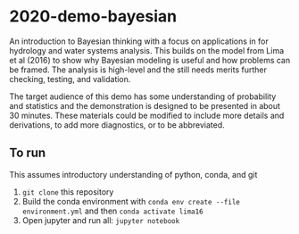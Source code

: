 # 2020-demo-bayesian

An introduction to Bayesian thinking with a focus on applications in for hydrology and water systems analysis.
This builds on the model from Lima et al (2016) to show why Bayesian modeling is useful and how problems can be framed.
The analysis is high-level and the still needs merits further checking, testing, and validation.

The target audience of this demo has some understanding of probability and statistics and the demonstration is designed to be presented in about 30 minutes.
These materials could be modified to include more details and derivations, to add more diagnostics, or to be abbreviated.

## To run

This assumes introductory understanding of python, conda, and git

1. `git clone` this repository
1. Build the conda environment with `conda env create --file environment.yml` and then `conda activate lima16`
1. Open jupyter and run all: `jupyter notebook`
